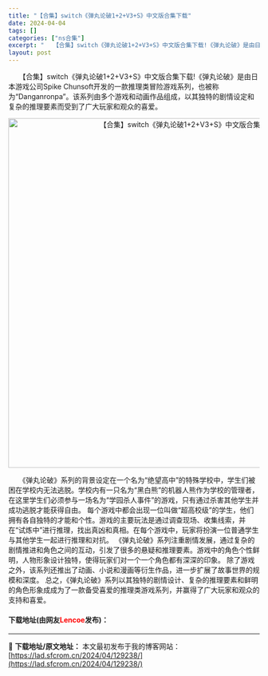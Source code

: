 ```yaml
---
title: "【合集】switch《弹丸论破1+2+V3+S》中文版合集下载"
date: 2024-04-04
tags: []
categories: ["ns合集"]
excerpt: "　　【合集】switch《弹丸论破1+2+V3+S》中文版合集下载!《弹丸论破》是由日本游戏公司Spike Chunsoft开发的一款推理类冒险游戏系列，也被称为&ldquo;Danganronpa&rdquo;。该系列由多个游戏和动画作品组成，以其独特的剧情设定和复杂的推理要素而受到了广大玩家和观&hellip;"
layout: post
---
```


 <p>　　【合集】switch《弹丸论破1+2+V3+S》中文版合集下载!《弹丸论破》是由日本游戏公司Spike Chunsoft开发的一款推理类冒险游戏系列，也被称为&ldquo;Danganronpa&rdquo;。该系列由多个游戏和动画作品组成，以其独特的剧情设定和复杂的推理要素而受到了广大玩家和观众的喜爱。</p> <p align="center"><img align="" border="0" src="https://lad.sfcrom.cn/wp-content/uploads/2024/04/20240404_660ec17f3a451.webp" width="700" alt="【合集】switch《弹丸论破1+2+V3+S》中文版合集下载" /></p> <p>　　《弹丸论破》系列的背景设定在一个名为&ldquo;绝望高中&rdquo;的特殊学校中，学生们被困在学校内无法逃脱。学校内有一只名为&ldquo;黑白熊&rdquo;的机器人熊作为学校的管理者，在这里学生们必须参与一场名为&ldquo;学园杀人事件&rdquo;的游戏，只有通过杀害其他学生并成功逃脱才能获得自由。 每个游戏中都会出现一位叫做&ldquo;超高校级&rdquo;的学生，他们拥有各自独特的才能和个性。游戏的主要玩法是通过调查现场、收集线索，并在&ldquo;试炼中&rdquo;进行推理，找出真凶和真相。在每个游戏中，玩家将扮演一位普通学生与其他学生一起进行推理和对抗。 《弹丸论破》系列注重剧情发展，通过复杂的剧情推进和角色之间的互动，引发了很多的悬疑和推理要素。游戏中的角色个性鲜明，人物形象设计独特，使得玩家们对一个一个角色都有深深的印象。 除了游戏之外，该系列还推出了动画、小说和漫画等衍生作品，进一步扩展了故事世界的规模和深度。 总之，《弹丸论破》系列以其独特的剧情设计、复杂的推理要素和鲜明的角色形象成成为了一款备受喜爱的推理类游戏系列，并赢得了广大玩家和观众的支持和喜爱。</p> <p><h4>下载地址(由网友<font color="red">Lencoe</font>发布)：</h4></p> 

---
📖 **下载地址/原文地址：** 本文最初发布于我的博客网站：[https://lad.sfcrom.cn/2024/04/129238/](https://lad.sfcrom.cn/2024/04/129238/)
